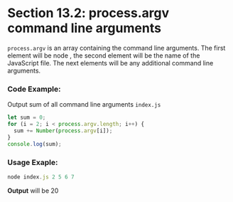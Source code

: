 # Section 13.2: process.argv command line arguments

`process.argv` is an array containing the command line arguments. The first element will be node , the 
second element will be the name of the JavaScript file. The next elements will be any additional command 
line arguments.

### Code Example:
Output sum of all command line arguments `index.js`
```js
let sum = 0;
for (i = 2; i < process.argv.length; i++) {
  sum += Number(process.argv[i]);
}
console.log(sum);
```

### Usage Exaple:
```js
node index.js 2 5 6 7
```
**Output** will be 20